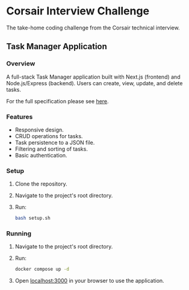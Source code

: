 # Corsair Interview Challenge
The take-home coding challenge from the Corsair technical interview.

## Task Manager Application

### Overview
A full-stack Task Manager application built with Next.js (frontend) and Node.js/Express (backend). Users can create, view, update, and delete tasks.

For the full specification please see [here](./SPECIFICATION.md).

### Features
- Responsive design.
- CRUD operations for tasks.
- Task persistence to a JSON file.
- Filtering and sorting of tasks.
- Basic authentication.

### Setup
1. Clone the repository.
2. Navigate to the project's root directory.
3. Run:

    ```sh
    bash setup.sh
    ```

### Running
1. Navigate to the project's root directory.
2. Run:

    ```sh
    docker compose up -d
    ```

3. Open [localhost:3000](http://localhost:3000/) in your browser to use the application.
